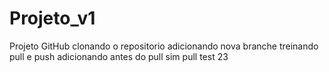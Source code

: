 # Projeto_v1
Projeto GitHub
clonando o repositorio
adicionando nova branche 
treinando pull e push
adicionando antes do pull 
sim pull 
test 23
